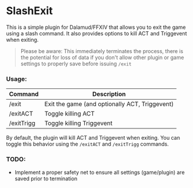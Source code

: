 # SlashExit
This is a simple plugin for Dalamud/FFXIV that allows you to exit the game using a slash command. It also provides options to kill ACT and Triggevent when exiting.

> Please be aware: This immediately terminates the process, there is the potential for loss of data if you don't allow other plugin or game settings to properly save before issuing `/exit`

### Usage:
| Command | Description |
| ------- | ----------- |
| /exit | Exit the game (and optionally ACT, Triggevent) |
| /exitACT | Toggle killing ACT |
| /exitTrigg | Toggle killing Triggevent |

By default, the plugin will kill ACT and Triggevent when exiting. You can toggle this behavior using the `/exitACT` and `/exitTrigg` commands.

### TODO:
- Implement a proper safety net to ensure all settings (game/plugin) are saved prior to termination
